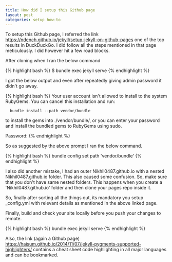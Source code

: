 ```yaml
---
title: How did I setup this Github page
layout: post
categories: setup how-to
---
```


To setup this Github page, I referred the link https://ndench.github.io/jekyll/setup-jekyll-on-github-pages one of the top results in DuckDuckGo. I did follow all the 
steps mentioned in that page meticulously. I did however hit a few road blocks. 

After cloning when I ran the below command

{% highlight bash %}
$ bundle exec jekyll serve
{% endhighlight %}

I got the below output and even after repeatedly giving admin password it didn't go away. 


 {% highlight bash %}
 Your user account isn't allowed to install to the system RubyGems.
  You can cancel this installation and run:

      bundle install --path vendor/bundle

  to install the gems into ./vendor/bundle/, or you can enter your password
  and install the bundled gems to RubyGems using sudo.

  Password: 
 {% endhighlight %}

 So as suggested by the above prompt I ran the below command.

{% highlight bash %}
bundle config set path 'vendor/bundle'
{% endhighlight %}

I also did another mistake, I had an outer Nikhil0487.github.io with a nested Nikhil0487.github.io folder. This also caused some confusion. So, make sure that you don't have same nested folders. This happens when you create a 'Nikhil0487.github.io' folder and then clone your pages repo inside it.

So, finally after sorting all the things out, its mandatory you setup _config.yml with relevant details as mentioned in the above linked page.

Finally, build and check your site locally before you push your changes to remote.

{% highlight bash %}
bundle exec jekyll serve
{% endhighlight %}

Also, the link (again a Github page) https://haisum.github.io/2014/11/07/jekyll-pygments-supported-highlighters/ contains a cheat sheet code highlighting in all major languages and can be bookmarked. 